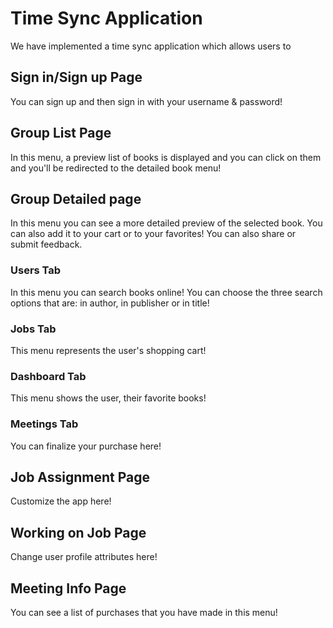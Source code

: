 # Time Sync Application
We have implemented a time sync application which allows users to 

## Sign in/Sign up Page
You can sign up and then sign in with your username & password!

## Group List Page
In this menu, a preview list of books is displayed and you can click on them and you'll be redirected to the detailed book menu!

## Group Detailed page
In this menu you can see a more detailed preview of the selected book. You can also add it to your cart or to your favorites! You can also share or submit feedback.

### Users Tab
In this menu you can search books online! You can choose the three search options that are: in author, in publisher or in title!

### Jobs Tab
This menu represents the user's shopping cart!

### Dashboard Tab
This menu shows the user, their favorite books!

### Meetings Tab
You can finalize your purchase here!

## Job Assignment Page
Customize the app here!

## Working on Job Page
Change user profile attributes here!

## Meeting Info Page
You can see a list of purchases that you have made in this menu!
